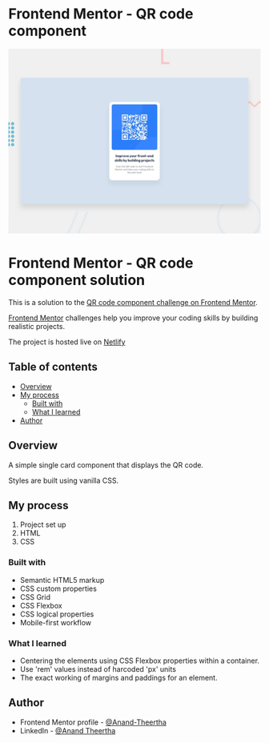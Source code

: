 # Frontend Mentor - QR code component

![Design preview for the QR code component coding challenge](./design/desktop-preview.jpg)

# Frontend Mentor - QR code component solution

This is a solution to the [QR code component challenge on Frontend Mentor](https://www.frontendmentor.io/challenges/qr-code-component-iux_sIO_H).

[Frontend Mentor](https://www.frontendmentor.io)  challenges help you improve your coding skills by building realistic projects.

The project is hosted live on [Netlify](https://anandtheertha-qr-code-component.netlify.app/)

## Table of contents

- [Overview](#overview)
- [My process](#my-process)
  - [Built with](#built-with)
  - [What I learned](#what-i-learned)
- [Author](#author)


## Overview

A simple single card component that displays the QR code. 

Styles are built using vanilla CSS. 


## My process

1. Project set up
2. HTML
3. CSS

### Built with

- Semantic HTML5 markup
- CSS custom properties
- CSS Grid
- CSS Flexbox
- CSS logical properties
- Mobile-first workflow

### What I learned

- Centering the elements using CSS Flexbox properties within a container.
- Use 'rem' values instead of harcoded 'px' units
- The exact working of margins and paddings for an element. 

## Author

- Frontend Mentor profile - [@Anand-Theertha](https://www.frontendmentor.io/profile/Anand-Theertha)
- LinkedIn - [@Anand Theertha](https://www.linkedin.com/in/anand-theertha-a118a3191/)

